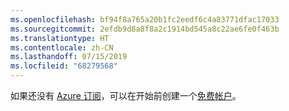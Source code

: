 ```yaml
---
ms.openlocfilehash: bf94f8a765a20b1fc2eedf6c4a83771dfac17033
ms.sourcegitcommit: 2efdb9d8a8f8a2c1914bd545a8c22ae6fe0f463b
ms.translationtype: HT
ms.contentlocale: zh-CN
ms.lasthandoff: 07/15/2019
ms.locfileid: "68279568"
---
```

如果还没有 [Azure 订阅](https://docs.microsoft.com/azure/guides/developer/azure-developer-guide#understanding-accounts-subscriptions-and-billing)，可以在开始前创建一个[免费帐户](https://azure.microsoft.com/free/?ref=microsoft.com&utm_source=microsoft.com&utm_medium=docs&utm_campaign=visualstudio)。